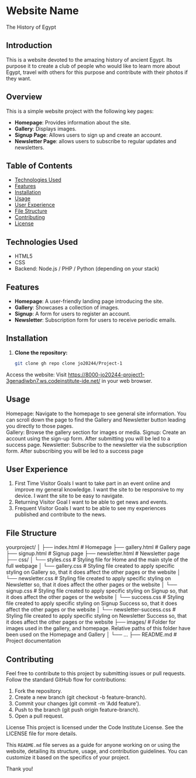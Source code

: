 # Website Name
The History of Egypt

## Introduction

This is a website devoted to the amazing history of ancient Egypt. Its purpose it to create a club of people who would like to learn more about Egypt, travel with others for this purpose and contribute with their photos if they want.

## Overview

This is a simple website project with the following key pages:
- **Homepage**: Provides information about the site.
- **Gallery**: Displays images.
- **Signup Page**: Allows users to sign up and create an account.
- **Newsletter Page**: allows users to subscribe to regular updates and newsletters.

## Table of Contents
- [Technologies Used](#technologies-used)
- [Features](#features)
- [Installation](#installation)
- [Usage](#usage)
- [User Experience](#user-experience)
- [File Structure](#file-structure)
- [Contributing](#contributing)
- [License](#license)

## Technologies Used
- HTML5
- CSS
- Backend: Node.js / PHP / Python (depending on your stack)

## Features
- **Homepage**: A user-friendly landing page introducing the site.
- **Gallery**: Showcases a collection of images.
- **Signup**: A form for users to register an account.
- **Newsletter**: Subscription form for users to receive periodic emails.

## Installation

1. **Clone the repository:**
   ```bash
   git clone gh repo clone jo20244/Project-1

Access the website: Visit https://8000-jo20244-project1-3genadiwbn7.ws.codeinstitute-ide.net/ in your web browser.

## Usage

Homepage: Navigate to the homepage to see general site information. You can scroll down the page to find the Gallery and Newsletter button leading you directly to those pages.  
Gallery: Browse the gallery section for images or media.
Signup: Create an account using the sign-up form. After submitting you will be led to a success page.
Newsletter: Subscribe to the newsletter via the subscription form. After subscribing you will be led to a success page

## User Experience

1. First Time Visitor Goals
I want to take part in an event online and improve my general knowledge.
I want the site to be responsive to my device.
I want the site to be easy to navigate.
2. Returning Visitor Goal
I want to be able to get news and events.
3. Frequent Visitor Goals
I want to be able to see my experiences published and contribute to the news.


## File Structure
yourproject/
│
├── index.html            # Homepage
├── gallery.html          # Gallery page
├── signup.html           # Signup page
├── newsletter.html       # Newsletter page
├── css/
│   └── styles.css        # Styling file for Home and the main style of the full webpage
│   └── gallery.css       # Styling file created to apply specific styling on Gallery so, that it does affect the other pages or the website
│   └── newsletter.css    # Styling file created to apply specific styling on Newsletter so, that it does affect the other pages or the website
│   └── signup.css        # Styling file created to apply specific styling on Signup so, that it does affect the other pages or the website
│   └── success.css       # Styling file created to apply specific styling on Signup Success so, that it does affect the other pages or the website
│   └── newsletter-success.css   # Styling file created to apply specific styling on Newsletter Success so, that it does affect the other pages or the website
├── images/               # Folder for images used in the gallery, and homepage. Relative paths of this folder have been used on the Homepage and Gallery
│   └── ...
├── README.md             # Project documentation

## Contributing
Feel free to contribute to this project by submitting issues or pull requests. Follow the standard GitHub flow for contributions:

1. Fork the repository.
2. Create a new branch (git checkout -b feature-branch).
3. Commit your changes (git commit -m 'Add feature').
4. Push to the branch (git push origin feature-branch).
5. Open a pull request.

License
This project is licensed under the Code Institute License. See the LICENSE file for more details.


This `README.md` file serves as a guide for anyone working on or using the website, detailing its structure, usage, and contribution guidelines. You can customize it based on the specifics of your project.

Thank you!
